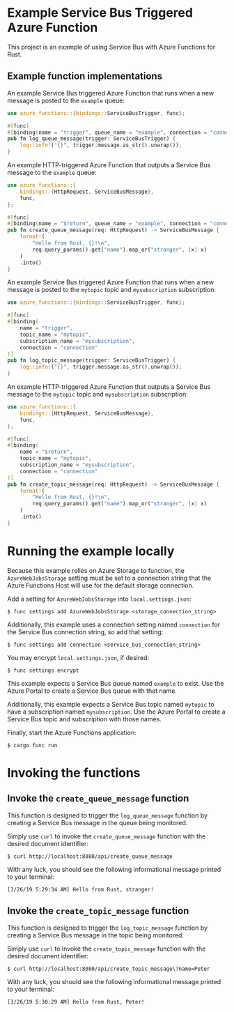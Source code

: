 # Example Service Bus Triggered Azure Function

This project is an example of using Service Bus with Azure Functions for Rust.

## Example function implementations

An example Service Bus triggered Azure Function that runs when a new message is posted
to the `example` queue:

```rust
use azure_functions::{bindings::ServiceBusTrigger, func};

#[func]
#[binding(name = "trigger", queue_name = "example", connection = "connection")]
pub fn log_queue_message(trigger: ServiceBusTrigger) {
    log::info!("{}", trigger.message.as_str().unwrap());
}
```

An example HTTP-triggered Azure Function that outputs a Service Bus message to the `example` queue:

```rust
use azure_functions::{
    bindings::{HttpRequest, ServiceBusMessage},
    func,
};

#[func]
#[binding(name = "$return", queue_name = "example", connection = "connection")]
pub fn create_queue_message(req: HttpRequest) -> ServiceBusMessage {
    format!(
        "Hello from Rust, {}!\n",
        req.query_params().get("name").map_or("stranger", |x| x)
    )
    .into()
}
```

An example Service Bus triggered Azure Function that runs when a new message is posted
to the `mytopic` topic and `mysubscription` subscription:

```rust
use azure_functions::{bindings::ServiceBusTrigger, func};

#[func]
#[binding(
    name = "trigger",
    topic_name = "mytopic",
    subscription_name = "mysubscription",
    connection = "connection"
)]
pub fn log_topic_message(trigger: ServiceBusTrigger) {
    log::info!("{}", trigger.message.as_str().unwrap());
}
```

An example HTTP-triggered Azure Function that outputs a Service Bus message to the `mytopic` topic and `mysubscription` subscription:

```rust
use azure_functions::{
    bindings::{HttpRequest, ServiceBusMessage},
    func,
};

#[func]
#[binding(
    name = "$return",
    topic_name = "mytopic",
    subscription_name = "mysubscription",
    connection = "connection"
)]
pub fn create_topic_message(req: HttpRequest) -> ServiceBusMessage {
    format!(
        "Hello from Rust, {}!\n",
        req.query_params().get("name").map_or("stranger", |x| x)
    )
    .into()
}
```

# Running the example locally

Because this example relies on Azure Storage to function, the `AzureWebJobsStorage`
setting must be set to a connection string that the Azure Functions Host will use for 
the default storage connection.

Add a setting for `AzureWebJobsStorage` into `local.settings.json`:

```
$ func settings add AzureWebJobsStorage <storage_connection_string>
```

Additionally, this example uses a connection setting named `connection` for the Service Bus connection string, so add that setting:

```
$ func settings add connection <service_bus_connection_string>
```

You may encrypt `local.settings.json`, if desired:

```
$ func settings encrypt
```

This example expects a Service Bus queue named `example` to exist.  Use the Azure Portal to create a Service Bus queue with that name.

Additionally, this example expects a Service Bus topic named `mytopic` to have a subscription named `mysubscription`.  Use the Azure Portal to create a Service Bus topic and subscription with those names.

Finally, start the Azure Functions application:

```
$ cargo func run
```

# Invoking the functions

## Invoke the `create_queue_message` function

This function is designed to trigger the `log_queue_message` function by creating a Service Bus message in the queue being monitored.

Simply use `curl` to invoke the `create_queue_message` function with the desired document identifier:

```
$ curl http://localhost:8080/api/create_queue_message
```

With any luck, you should see the following informational message printed to your terminal:

```
[3/26/19 5:29:34 AM] Hello from Rust, stranger!
```

## Invoke the `create_topic_message` function

This function is designed to trigger the `log_topic_message` function by creating a Service Bus message in the topic being monitored.

Simply use `curl` to invoke the `create_topic_message` function with the desired document identifier:

```
$ curl http://localhost:8080/api/create_topic_message\?name=Peter
```

With any luck, you should see the following informational message printed to your terminal:

```
[3/26/19 5:30:29 AM] Hello from Rust, Peter!
```